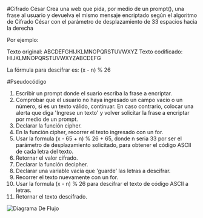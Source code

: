 #Cifrado César
Crea una web que pida, por medio de un prompt(), una frase al usuario y devuelva el mismo mensaje encriptado según el algoritmo de Cifrado César con el parámetro de desplazamiento de 33 espacios hacia la derecha

Por ejemplo:

Texto original: ABCDEFGHIJKLMNOPQRSTUVWXYZ
Texto codificado: HIJKLMNOPQRSTUVWXYZABCDEFG

La fórmula para descifrar es: (x - n) % 26

#Pseudocódigo

1. Escribir un prompt donde el suario escriba la frase a encriptar.
2. Comprobar que el usuario no haya ingresado un campo vacío o un número, si es un texto válido, continuar. En caso contrario, colocar una alerta que diga 'Ingrese un texto' y volver solicitar la frase a encriptar por medio de un prompt.
3. Declarar la función cipher.
4. En la función cipher, recorrer el texto ingresado con un for.
5. Usar la formula (x - 65 + n) % 26 + 65, donde n seria 33 por ser el parámetro de desplazamiento solicitado, para obtener el código ASCII de cada letra del texto.
6. Retornar el valor cifrado.
7. Declarar la función decipher.
8. Declarar una variable vacía que 'guarde' las letras a descifrar.
9. Recorrer el texto nuevamente con un for.
10. Usar la formula (x - n) % 26 para descifrar el texto de código ASCII a letras.
11. Retornar el texto descifrado.

![Diagrama De Flujo](https://ibb.co/hK3gFw)
